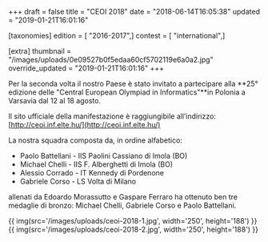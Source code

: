 +++
draft = false
title = "CEOI 2018"
date = "2018-06-14T16:05:38"
updated = "2019-01-21T16:01:16"

[taxonomies]
edition = [ "2016-2017",]
contest = [ "international",]

[extra]
thumbnail = "/images/uploads/0e09527b0f5edaa60cf5702119e6a0a2.jpg"
override_updated = "2019-01-21T16:01:16"
+++

Per la seconda volta il nostro Paese è stato invitato a partecipare alla **25° edizione delle "Central European Olympiad in Informatics"**in Polonia a Varsavia dal 12 al 18 agosto.

Il sito ufficiale della manifestazione è raggiungibile all’indirizzo: [http://ceoi.inf.elte.hu/](http://ceoi.inf.elte.hu/)

La nostra squadra composta da, in ordine alfabetico:

- Paolo Battellani - IIS Paolini Cassiano di Imola (BO)
- Michael Chelli - IIS F. Alberghetti di Imola (BO)
- Alessio Corrado - IT Kennedy di Pordenone
- Gabriele Corso - LS Volta di Milano

allenati da Edoardo Morassutto e Gaspare Ferraro ha ottenuto ben tre medaglie di bronzo: Michael Chelli, Gabriele Corso e Paolo Battellani.

{{ img(src='/images/uploads/ceoi-2018-1.jpg', width='250', height='188') }}{{ img(src='/images/uploads/ceoi-2018-2.jpg', width='250', height='188') }}
